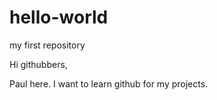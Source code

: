 # hello-world
my first repository

Hi githubbers,

Paul here. I want to learn github for my projects.

